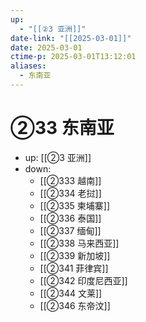 ```yaml
---
up:
  - "[[②3 亚洲]]"
date-link: "[[2025-03-01]]"
date: 2025-03-01
ctime-p: 2025-03-01T13:12:01
aliases:
  - 东南亚
---
```


# ②33 东南亚

- up: [[②3 亚洲]]
- down:	
	- [[②333 越南]]
	- [[②334 老挝]]
	- [[②335 柬埔寨]]
	- [[②336 泰国]]
	- [[②337 缅甸]]
	- [[②338 马来西亚]]
	- [[②339 新加坡]]
	- [[②341 菲律宾]]
	- [[②342 印度尼西亚]]
	- [[②344 文莱]]
	- [[②346 东帝汶]]
	
